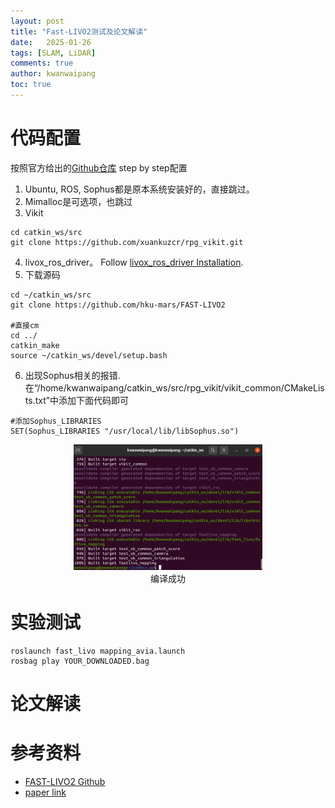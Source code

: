 ```yaml
---
layout: post
title: "Fast-LIVO2测试及论文解读"
date:   2025-01-26
tags: [SLAM, LiDAR]
comments: true
author: kwanwaipang
toc: true
---
```



<!-- * 目录
{:toc} -->

# 代码配置
按照官方给出的[Github仓库](https://github.com/hku-mars/FAST-LIVO2) step by step配置
1. Ubuntu, ROS, Sophus都是原本系统安装好的，直接跳过。
2. Mimalloc是可选项，也跳过
3. Vikit
~~~
cd catkin_ws/src
git clone https://github.com/xuankuzcr/rpg_vikit.git
~~~
4. livox_ros_driver。
Follow [livox_ros_driver Installation](https://github.com/Livox-SDK/livox_ros_driver).
5. 下载源码
~~~
cd ~/catkin_ws/src
git clone https://github.com/hku-mars/FAST-LIVO2

#直接cm
cd ../
catkin_make
source ~/catkin_ws/devel/setup.bash
~~~
6. 出现Sophus相关的报错.在“/home/kwanwaipang/catkin_ws/src/rpg_vikit/vikit_common/CMakeLists.txt”中添加下面代码即可
~~~
#添加Sophus_LIBRARIES
SET(Sophus_LIBRARIES "/usr/local/lib/libSophus.so")
~~~

<div align="center">
  <img src="./2025-01-26 12-19-37 的屏幕截图.png" width="60%" />
<figcaption>  
编译成功
</figcaption>
</div>


# 实验测试
~~~
roslaunch fast_livo mapping_avia.launch
rosbag play YOUR_DOWNLOADED.bag
~~~


# 论文解读


# 参考资料
* [FAST-LIVO2 Github](https://github.com/hku-mars/FAST-LIVO2)
* [paper link](https://arxiv.org/pdf/2408.14035)